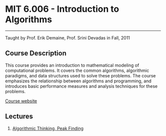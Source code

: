 # MIT 6.006 - Introduction to Algorithms

---

Taught by Prof. Erik Demaine, Prof. Srini Devadas in Fall, 2011

## Course Description
This course provides an introduction to mathematical modeling of 
computational problems. It covers the common algorithms, algorithmic 
paradigms, and data structures used to solve these problems. The course 
emphasizes the relationship between algorithms and programming, and 
introduces basic performance measures and analysis techniques for these 
problems.

[Course website](https://ocw.mit.edu/courses/6-006-introduction-to-algorithms-fall-2011/)

## Lectures
1. [Algorithmic Thinking, Peak Finding](./lec1.md)